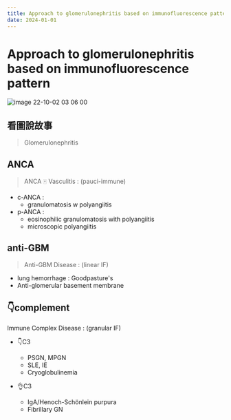 ```yaml
---
title: Approach to glomerulonephritis based on immunofluorescence pattern
date: 2024-01-01
---
```

# Approach to glomerulonephritis based on immunofluorescence pattern

![image 22-10-02 03 06 00](https://i.imgur.com/gPsbpvz.png)

## 看圖說故事
> Glomerulonephritis

## ANCA

> ANCA 🀄 Vasculitis : (pauci-immune)

- c-ANCA :
	- granulomatosis w polyangiitis
- p-ANCA :
	- eosinophilic granulomatosis with polyangiitis
	- microscopic polyangiitis

## anti-GBM

> Anti-GBM Disease : (linear IF)

- lung hemorrhage : Goodpasture's
- Anti-glomerular basement membrane

## 👇complement

Immune Complex Disease : (granular IF)

- 👇C3
	- PSGN, MPGN
	- SLE, IE
	- Cryoglobulinemia

- 👌C3
	- IgA/Henoch-Schönlein purpura
	- Fibrillary GN

